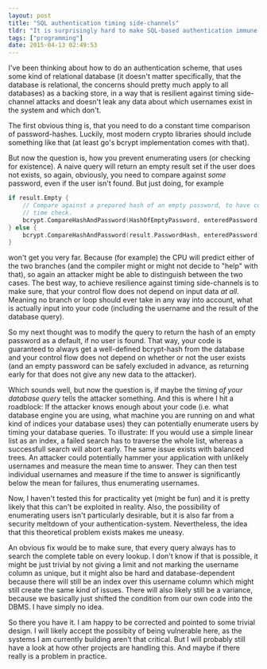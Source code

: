 ```yaml
---
layout: post
title: "SQL authentication timing side-channels"
tldr: "It is surprisingly hard to make SQL-based authentication immune to timing side-channels, if you want to prevent enumeration of users."
tags: ["programming"]
date: 2015-04-13 02:49:53
---
```

I've been thinking about how to do an authentication scheme, that uses some
kind of relational database (it doesn't matter specifically, that the database
is relational, the concerns should pretty much apply to all databases) as a
backing store, in a way that is resilient against timing side-channel attacks
and doesn't leak any data about which usernames exist in the system and which
don't.

The first obvious thing is, that you need to do a constant time comparison of
password-hashes. Luckily, most modern crypto libraries should include something
like that (at least go's bcrypt implementation comes with that).

But now the question is, how you prevent enumerating users (or checking for
existence). A naive query will return an empty result set if the user does not
exists, so again, obviously, you need to compare against *some* password, even
if the user isn't found. But just doing, for example

```go
if result.Empty {
	// Compare against a prepared hash of an empty password, to have constant
	// time check.
	bcrypt.CompareHashAndPassword(HashOfEmptyPassword, enteredPassword)
} else {
	bcrypt.CompareHashAndPassword(result.PasswordHash, enteredPassword)
}
```

won't get you very far. Because (for example) the CPU will predict either of
the two branches (and the compiler might or might not decide to "help" with
that), so again an attacker might be able to distinguish between the two cases.
The best way, to achieve resilience against timing side-channels is to make
sure, that your control flow does not depend on input data *at all*. Meaning no
branch or loop should ever take in any way into account, what is actually input
into your code (including the username and the result of the database query).

So my next thought was to modify the query to return the hash of an empty
password as a default, if no user is found. That way, your code is guaranteed
to always get a well-defined bcrypt-hash from the database and your control
flow does not depend on whether or not the user exists (and an empty password
can be safely excluded in advance, as returning early for that does not give
any new data to the attacker).

Which sounds well, but now the question is, if maybe the timing *of your
database query* tells the attacker something. And this is where I hit a
roadblock: If the attacker knows enough about your code (i.e. what database
engine you are using, what machine you are running on and what kind of indices
your database uses) they can potentially enumerate users by timing your
database queries. To illustrate: If you would use a simple linear list as an
index, a failed search has to traverse the whole list, whereas a successfull
search will abort early. The same issue exists with balanced trees. An attacker
could potentially hammer your application with unlikely usernames and measure
the mean time to answer. They can then test individual usernames and measure if
the time to answer is significantly below the mean for failures, thus
enumerating usernames.

Now, I haven't tested this for practicality yet (might be fun) and it is pretty
likely that this can't be exploited in reality. Also, the possibility of
enumerating users isn't particularly desirable, but it is also far from a
security meltdown of your authentication-system. Nevertheless, the idea that
this theoretical problem exists makes me uneasy.

An obvious fix would be to make sure, that every query always has to search
the complete table on every lookup. I don't know if that is possible, it might
be just trivial by not giving a limit and not marking the username column as
unique, but it might also be hard and database-dependent because there will
still be an index over this username column which might still create the same
kind of issues. There will also likely still be a variance, because we
basically just shifted the condition from our own code into the DBMS. I have
simply no idea.

So there you have it. I am happy to be corrected and pointed to some trivial
design. I will likely accept the possibity of being vulnerable here, as the
systems I am currently building aren't that critical. But I will probably still
have a look at how other projects are handling this. And maybe if there really
is a problem in practice.

